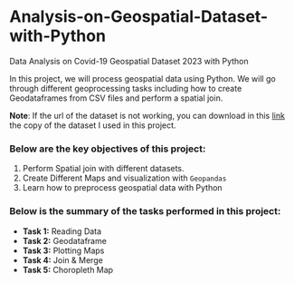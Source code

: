 # Analysis-on-Geospatial-Dataset-with-Python
Data Analysis on Covid-19 Geospatial Dataset 2023 with Python

In this project, we will process geospatial data using Python. We will go through different geoprocessing tasks including how to create Geodataframes from CSV files and perform a spatial join.

__Note__: If the url of the dataset is not working, you can download in this [link](https://www.kaggle.com/datasets/arielfelices/covid-19-geospatial-dataset-2023) the copy of the dataset I used in this project.

### Below are the key objectives of this project:
1.	Perform Spatial join with different datasets.
2.	Create Different Maps and visualization with `Geopandas`
3. 	Learn how to preprocess geospatial data with Python


### Below is the summary of the tasks performed in this project:
- __Task 1:__ Reading Data
- __Task 2:__ Geodataframe
- __Task 3:__ Plotting Maps
- __Task 4:__ Join & Merge
- __Task 5:__ Choropleth Map
